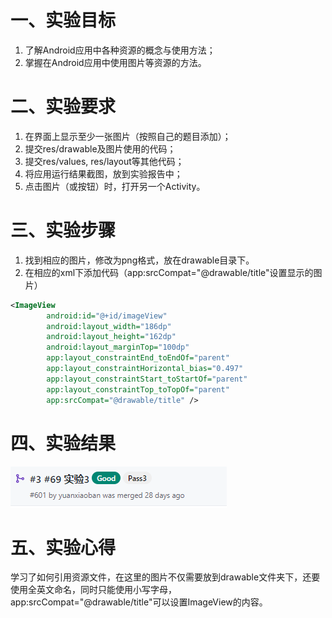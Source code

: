 # 一、实验目标

1. 了解Android应用中各种资源的概念与使用方法；
2. 掌握在Android应用中使用图片等资源的方法。

# 二、实验要求

1. 在界面上显示至少一张图片（按照自己的题目添加）；
2. 提交res/drawable及图片使用的代码；
3. 提交res/values, res/layout等其他代码；
4. 将应用运行结果截图，放到实验报告中；
5. 点击图片（或按钮）时，打开另一个Activity。

# 三、实验步骤

1. 找到相应的图片，修改为png格式，放在drawable目录下。
2. 在相应的xml下添加代码（app:srcCompat="@drawable/title"设置显示的图片）

```xml
<ImageView
        android:id="@+id/imageView"
        android:layout_width="186dp"
        android:layout_height="162dp"
        android:layout_marginTop="100dp"
        app:layout_constraintEnd_toEndOf="parent"
        app:layout_constraintHorizontal_bias="0.497"
        app:layout_constraintStart_toStartOf="parent"
        app:layout_constraintTop_toTopOf="parent"
        app:srcCompat="@drawable/title" />
```

# 四、实验结果

![lab3-image1](lab3-image1.png)

# 五、实验心得

学习了如何引用资源文件，在这里的图片不仅需要放到drawable文件夹下，还要使用全英文命名，同时只能使用小写字母，app:srcCompat="@drawable/title"可以设置ImageView的内容。